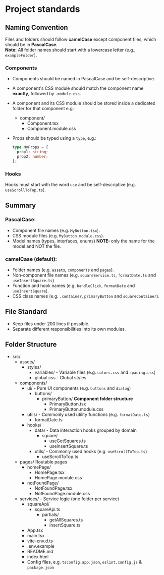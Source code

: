 # Project standards

## Naming Convention

Files and folders should follow **camelCase** except component files, which should be in **PascalCase**.  
**Note:** All folder names should start with a lowercase letter (e.g., `exampleFolder`).

### Components

- Components should be named in PascalCase and be self-descriptive.
- A component's CSS module should match the component name **exactly**, followed by `.module.css`.
- A component and its CSS module should be stored inside a dedicated folder for that component e.g:

  - component/
    - Component.tsx
    - Component.module.css

- Props should be typed using a `type`, e.g.:
  ```ts
  type MyProps = {
  	prop1: string;
  	prop2: number;
  };
  ```

### Hooks

Hooks must start with the word `use` and be self-descriptive (e.g. `useScrollToTop.ts`).

## Summary

### PascalCase:

- Component file names (e.g. `MyButton.tsx`).
- CSS module files (e.g. `MyButton.module.css`).
- Model names (types, interfaces, enums) **NOTE:** only the name for the model and NOT the file.

### camelCase (default):

- Folder names (e.g. `assets`, `components` and `pages`).
- Non-component file names (e.g. `squareService.ts`, `formatDate.ts` and `useInsertSquare.ts`)
- Function and hook names (e.g. `handleClick`, `formatDate` and `useInsertSquare`).
- CSS class names (e.g. `.container`, `primaryButton` and `squareContainer`).

## File Standard

- Keep files under 200 lines if possible.
- Separate different responsibilities into its own modules.

## Folder Structure

- src/
  - assets/
    - styles/
      - variables/ - Variable files (e.g. `colors.css` and `spacing.css`)
      - global.css - Global styles
  - components/
    - ui/ - Pure UI components (e.g. `buttons` and `dialog`)
      - buttons/
        - primaryButton/ **Component folder structure**
          - PrimaryButton.tsx
          - PrimaryButton.module.css
    - utils/ - Commonly used utility functions (e.g. `formatDate.ts`)
      - formatDate.ts
    - hooks/
      - data/ - Data interaction hooks grouped by domain
        - square/
          - useGetSquares.ts
          - useInsertSquare.ts
      - utils/ - Commonly used hooks (e.g. `useScrollToTop.ts`)
        - useScrollToTop.ts
  - pages/ Routable pages
    - homePage/
      - HomePage.tsx
      - HomePage.module.css
    - notFoundPage/
      - NotFoundPage.tsx
      - NotFoundPage.module.css
  - services/ - Service logic (one folder per service)
    - squareApi/
      - squareApi.ts
        - partials/
          - getAllSquares.ts
          - insertSquare.ts
    - App.tsx
    - main.tsx
    - vite-env.d.ts
    - .env.example
    - README.md
    - index.html
    - Config files, e.g. `tsconfig.app.json`, `eslint.config.js` & `package.json`
